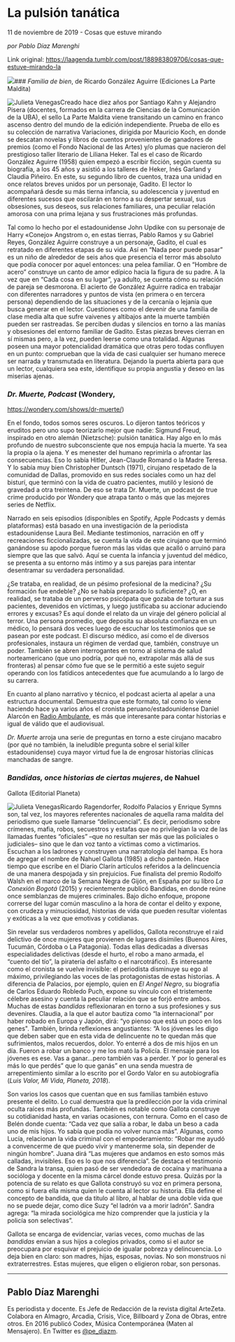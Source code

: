 # La pulsión tanática



11 de noviembre de 2019 - Cosas que estuve mirando

_por Pablo Díaz Marenghi_

Link original: https://laagenda.tumblr.com/post/188983809706/cosas-que-estuve-mirando-la

![](https://64.media.tumblr.com/392dc6b158e29d3c3f454d9a54bde815/969c89fd18de5d78-ba/s500x750/4ec59603a417c38960a63636fb984a99c8b2852b.jpg)### *Familia de bien*, de Ricardo González Aguirre
(Ediciones La Parte Maldita)

![Julieta Venegas](https://64.media.tumblr.com/e6d256db63fd4cda3f672ee672b310cb/969c89fd18de5d78-17/s250x400/20b43cef811a7b59aede5f059596982856543da7.jpg)Creado hace diez años por
Santiago Kahn y Alejandro Pisera (docentes, formados en la carrera de Ciencias
de la Comunicación de la UBA), el sello La Parte Maldita viene transitando un
camino en franco ascenso dentro del mundo de la edición independiente. Prueba
de ello es su colección de narrativa Variaciones, dirigida por Mauricio Koch,
en donde se descatan novelas y libros de cuentos provenientes de ganadores de
premios (como el Fondo Nacional de las Artes) y/o plumas que nacieron del
prestigioso taller literario de Liliana Heker. Tal es el caso de Ricardo
González Aguirre (1958) quien empezó a escribir ficción, según cuenta su biografía,
a los 45 años y asistió a los talleres de Heker, Inés Garland y Claudia
Piñeiro. En este, su segundo libro de cuentos, traza una unidad en once relatos
breves unidos por un personaje, Gadito. El lector lo acompañará desde su más
tierna infancia, su adolescencia y juventud en diferentes sucesos que oscilarán
en torno a su despertar sexual, sus obsesiones, sus deseos, sus relaciones
familiares, una peculiar relación amorosa con una prima lejana y sus
frustraciones más profundas. 

Tal como lo hecho por el estadounidense
John Updike con su personaje de Harry «Conejo» Angstrom o, en estas tierras,
Pablo Ramos y su Gabriel Reyes, González Aguirre construye a un personaje,
Gadito, el cual es retratado en diferentes etapas de su vida. Así en “Nada
peor puede pasar” es un niño de alrededor de seis años que presencia el
terror más absoluto que podía conocer por aquel entonces: una pelea familiar. O
en “Hombre de acero” construye un canto de amor edípico hacia la
figura de su padre. A la vez que en “Cada cosa en su lugar”, ya
adulto, se cuenta cómo su relación de pareja se desmorona. El acierto de
González Aguirre radica en trabajar con diferentes narradores y puntos de vista
(en primera o en tercera persona) dependiendo de las situaciones y de la
cercanía o lejanía que busca generar en el lector. Cuestiones como el devenir
de una familia de clase media alta que sufre vaivenes y altibajos ante la
muerte también pueden ser rastreadas. Se perciben dudas y silencios en torno a
las manías y obsesiones del entorno familiar de Gadito. Estas piezas breves
cierran en sí mismas pero, a la vez, pueden leerse como una totalidad. Algunas
poseen una mayor potencialidad dramática que otras pero todas confluyen en un
punto: comprueban que la vida de casi cualquier ser humano merece ser narrada y
transmutada en literatura. Dejando la puerta abierta para que un lector,
cualquiera sea este, identifique su propia angustia y deseo en las miserias
ajenas. 

### *Dr. Muerte, Podcast* (Wondery, 
<https://wondery.com/shows/dr-muerte/>)

En el fondo, todos somos seres
oscuros. Lo dijeron tantos teóricos y eruditos pero uno supo teorizarlo mejor
que nadie: Sigmund Freud, inspirado en otro alemán (Nietzsche): pulsión
tanática. Hay algo en lo más profundo de nuestro subconsciente que nos empuja
hacia la muerte. Ya sea la propia o la ajena. Y es menester del humano
reprimirla o afrontar las consecuencias. Eso lo sabía Hitler, Jean-Claude
Romand o la Madre Teresa. Y lo sabía muy bien Christopher Duntsch (1971),
cirujano respetado de la comunidad de Dallas, promovido en sus redes sociales
como un haz del bisturí, que terminó con la vida de cuatro pacientes, mutiló y
lesionó de gravedad a otra treintena. De eso se trata Dr. Muerte, un podcast de
true crime producido por Wondery que atrapa tanto o más que las mejores series
de Netflix. 

Narrado en seis episodios
(disponibles en Spotify, Apple Podcasts y demás plataformas) está basado en una
investigación de la periodista estadounidense Laura Beil. Mediante testimonios,
narración en off y recreaciones ficcionalizadas, se cuenta la vida de este
cirujano que terminó ganándose su apodo porque fueron más las vidas que acalló
o arruinó para siempre que las que salvó. Aquí se cuenta la infancia y juventud
del médico, se presenta a su entorno más íntimo y a sus parejas para intentar
desentramar su verdadera personalidad. 

¿Se trataba, en realidad, de un
pésimo profesional de la medicina? ¿Su formación fue endeble? ¿No se había
preparado lo suficiente? ¿O, en realidad, se trataba de un perverso psicópata
que gozaba de torturar a sus pacientes, devenidos en víctimas, y luego
justificaba su accionar aduciendo errores y excusas? Es aquí donde el relato da
un viraje del género policial al terror. Una persona promedio, que deposita su
absoluta confianza en un médico, lo pensará dos veces luego de escuchar los
testimonios que se pasean por este podcast. El discurso médico, así como el de
diversos profesionales, instaura un régimen de verdad que, también, construye
un poder. También se abren interrogantes en torno al sistema de salud
norteamericano (que uno podría, por qué no, extrapolar más allá de sus
fronteras) al pensar cómo fue que se le permitió a este sujeto seguir operando
con los fatídicos antecedentes que fue acumulando a lo largo de su carrera. 

En cuanto al plano narrativo y
técnico, el podcast acierta al apelar a una estructura documental. Demuestra
que este formato, tal como lo viene haciendo hace ya varios años el cronista
peruano/estadounidense Daniel Alarcón en [Radio
Ambulante](https://radioambulante.org/), es más que interesante para contar historias e igual de válido
que el audiovisual. 

*Dr. Muerte* arroja una
serie de preguntas en torno a este cirujano macabro (por qué no también, la
ineludible pregunta sobre el serial killer estadounidense) cuya mayor virtud
fue la de engrosar historias clínicas manchadas de sangre. 

### *Bandidas, once historias de ciertas mujeres*, de Nahuel
Gallota (Editorial Planeta)

![Julieta Venegas](https://64.media.tumblr.com/2ea91b352b06609eea802589f6287347/969c89fd18de5d78-02/s250x400/911f951d3f1ea1382311630f0794285a13d8da28.jpg)Ricardo Ragendorfer, Rodolfo
Palacios y Enrique Symns son, tal vez, los mayores referentes nacionales de aquella
rama maldita del periodismo que suele llamarse “delincuencial”. Es decir,
periodismo sobre crímenes, mafia, robos, secuestros y estafas que no
privilegian la voz de las llamadas fuentes “oficiales” –que no resultan ser
más que las policiales o judiciales– sino que le dan voz tanto a víctimas como
a victimarios. Escuchan a los ladrones y construyen una narratología del hampa.
Es hora de agregar el nombre de Nahuel Gallota (1985) a dicho panteón. Hace
tiempo que escribe en el Diario Clarín artículos referidos a la delincuencia de
una manera despojada y sin prejuicios. Fue finalista del premio
Rodolfo Walsh en el marco de la Semana Negra de Gijón, en España por su libro *La
Conexión Bogotá* (2015) y recientemente publicó Bandidas, en donde reúne
once semblanzas de mujeres criminales. Bajo dicho enfoque, propone correrse del
lugar común masculino a la hora de contar el delito y expone, con crudeza y
minuciosidad, historias de vida que pueden resultar violentas y exóticas a la
vez que emotivas y cotidianas. 

Sin revelar sus verdaderos
nombres y apellidos, Gallota reconstruye el raid delictivo de once mujeres que
provienen de lugares disímiles (Buenos Aires, Tucumán, Córdoba o La Patagonia).
Todas ellas dedicadas a diversas especialidades delictivas (desde el hurto, el
robo a mano armada, el “cuento del tío”, la piratería del asfalto o el
narcotráfico). Es interesante como el cronista se vuelve invisible: el
periodista disminuye su ego al máximo, privilegiando las voces de las
protagonistas de estas historias. A diferencia de Palacios, por ejemplo, quien
en *El Angel Negro*, su biografía de Carlos Eduardo Robledo Puch, expone
su vínculo con el tristemente célebre asesino y cuenta la peculiar relación que
se forjó entre ambos. Muchas de estas *bandidas* reflexionaran en torno a
sus profesiones y sus devenires. Claudia, a la que el autor bautiza como “la
internacional” por haber robado en Europa y Japón, dirá: “yo pienso que está un
poco en los genes". También, brinda reflexiones angustiantes: “A los
jóvenes les digo que deben saber que en esta vida de delincuente no te quedan
más que sufrimientos, malos recuerdos, dolor. Yo enterré a dos de mis hijos en
un día. Fueron a robar un banco y me los mató la Policía. El mensaje para los
jóvenes es ese. Vas a ganar…pero también vas a perder. Y por lo general es
más lo que perdés” que lo que ganás” en una senda muestra de
arrepentimiento similar a lo escrito por el Gordo Valor en su autobiografía (*Luis
Valor, Mi Vida, Planeta, 2018*). 

Son varios los casos que cuentan
que en sus familias también estuvo presente el delito. Lo cual demuestra que la
predilección por la vida criminal oculta raíces más profundas. También es
notable como Gallota construye su cotidianidad hasta, en varias ocasiones, con
ternura. Como en el caso de Belén donde cuenta: 
“Cada vez que salía a robar, le daba un beso a cada uno de mis
hijos. Yo sabía que podía no volver nunca más”. Algunas, como Lucía,
relacionan la vida criminal con el empoderamiento: “Robar me ayudó a
convencerme de que puedo vivir y mantenerme sola, sin depender de ningún
hombre”. Juana dirá “Las mujeres que andamos en esto somos más
calladas, invisibles. Eso es lo que nos diferencia”. Se destaca el
testimonio de Sandra la transa, quien pasó de ser  vendedora de cocaína y marihuana a socióloga
y docente en la misma cárcel donde estuvo presa. Quizás por la potencia de su
relato es que Gallota construyó su voz en primera persona, como si fuera ella
misma quien le cuenta al lector su historia. Ella define el concepto de
bandida, que da titulo al libro, al hablar de una doble vida que no se puede
dejar, como dice Suzy “el ladrón va a morir ladrón”. Sandra agrega:
“la mirada sociológica me hizo comprender que la justicia y la policía son
selectivas”. 

Gallota se encarga de evidenciar,
varias veces, como muchas de las *bandidas* envían a sus hijos a colegios
privados, como si el autor se preocupara por esquivar el prejuicio de igualar
pobreza y delincuencia. Lo deja bien en claro: 
son madres, hijas, esposas, novias. No son monstruos ni extraterrestres.
Estas mujeres, que eligen o eligieron robar, son personas.  



---

Pablo Díaz Marenghi
-------------------

 Es periodista y docente. Es Jefe de Redacción de la revista digital ArteZeta. Colabora en Almagro, Arcadia, Crisis, Vice, Billboard y Zona de Obras, entre otros. En 2016 publicó Codex, Música Contemporánea (Maten al Mensajero). En Twitter es [@pe\_diazm](https://twitter.com/pe_diazm). 

